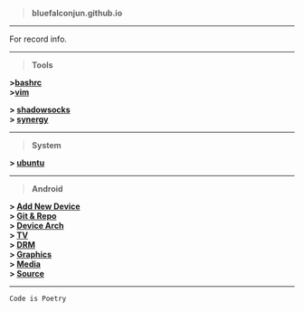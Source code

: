 >**bluefalconjun.github.io**

---
For record info.

---
>**Tools**

**>[bashrc](https://github.com/bluefalconjun/bluefalconjun.github.io/blob/master/Tools/bashrc.md)**  
**>[vim](https://github.com/bluefalconjun/bluefalconjun.github.io/blob/master/Tools/vim.md)** 

**> [shadowsocks](https://github.com/bluefalconjun/bluefalconjun.github.io/blob/master/Tools/shadowsocks.md)**  
**> [synergy](http://synergy-project.org/)**  

---
>**System**

**> [ubuntu](https://github.com/bluefalconjun/bluefalconjun.github.io/blob/master/System/ubuntu.md)**  

---
>**Android**

**> [Add New Device](https://github.com/bluefalconjun/bluefalconjun.github.io/blob/master/Android/android.addnewdev.md)**  
**> [Git & Repo](https://github.com/bluefalconjun/bluefalconjun.github.io/blob/master/Android/android.developing.gitrepo.md)**  
**> [Device Arch](https://github.com/bluefalconjun/bluefalconjun.github.io/blob/master/Android/android.devicearch.md)**  
**> [TV](https://github.com/bluefalconjun/bluefalconjun.github.io/blob/master/Android/android.tv.md)**  
**> [DRM](https://github.com/bluefalconjun/bluefalconjun.github.io/blob/master/Android/android.drm.md)**  
**> [Graphics](https://github.com/bluefalconjun/bluefalconjun.github.io/blob/master/Android/android.graphics.md)**  
**> [Media](https://github.com/bluefalconjun/bluefalconjun.github.io/blob/master/Android/android.media.md)**  
**> [Source](https://github.com/bluefalconjun/bluefalconjun.github.io/blob/master/Android/android.source.md)**  

---
```Code is Poetry```
